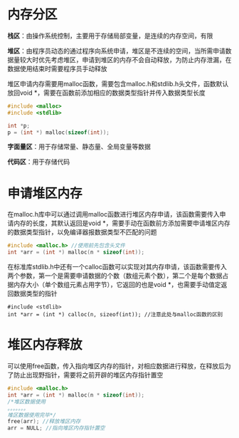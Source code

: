 # 内存分区

**栈区**：由操作系统控制，主要用于存储局部变量，是连续的内存空间，有限

**堆区**：由程序员动态的通过程序向系统申请，堆区是不连续的空间，当所需申请数据量较大时优先考虑堆区，申请到堆区的内存不会自动释放，为防止内存泄漏，在数据使用结束时需要程序员手动释放

堆区申请内存需要用malloc函数，需要包含malloc.h和stdlib.h头文件，函数默认放回void *，需要在函数前添加相应的数据类型指针并传入数据类型长度

```c
#include <malloc>
#include <stdlib>

int *p;
p = (int *) malloc(sizeof(int));
```

**字面量区**：用于存储常量、静态量、全局变量等数据

**代码区**：用于存储代码



# 申请堆区内存

在malloc.h库中可以通过调用malloc函数进行堆区内存申请，该函数需要传入申请内存的长度，其默认返回是void *，需要手动在函数前方添加需要申请堆区内存的数据类型指针，以免编译器报数据类型不匹配的问题

```c
#include <malloc.h> //使用前先包含头文件
int *arr = (int *) malloc(n * sizeof(int));
```

在标准库stdlib.h中还有一个calloc函数可以实现对其内存申请，该函数需要传入两个参数，第一个是需要申请数据的个数（数组元素个数），第二个是每个数据占据内存大小（单个数组元素占用字节），它返回的也是void *，也需要手动值定返回数据类型的指针

```
#include <stdlib>
int *arr = (int *) calloc(n, sizeof(int)); //注意此处与malloc函数的区别
```



# 堆区内存释放

可以使用free函数，传入指向堆区内存的指针，对相应数据进行释放，在释放后为了防止出现野指针，需要将之前开辟的堆区内存指针置空

```c
#include <malloc.h>
int *arr = (int *) malloc(n * sizeof(int));
/*堆区数据使用
。。。。。。。
堆区数据使用完毕*/
free(arr); //释放堆区内存
arr = NULL; //指向堆区内存指针置空
```

